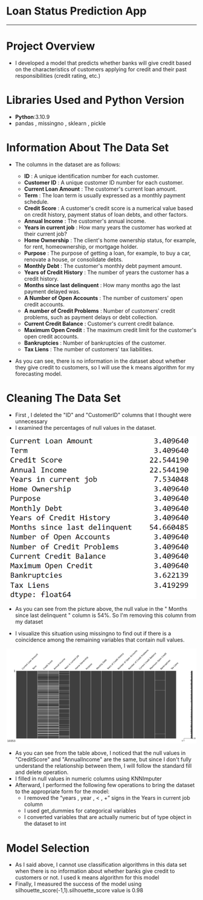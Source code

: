 # **Loan Status Prediction App**
********************************************

# Project Overview
* I developed a model that predicts whether banks will give credit based on the characteristics of customers applying for credit and their past responsibilities (credit rating, etc.)

# Libraries Used and Python Version
* **Python**:3.10.9
* pandas , missingno , sklearn , pickle

# Information About The Data Set 
* The columns in the dataset are as follows:

    * **ID** : A unique identification number for each customer.
    * **Customer ID** : A unique customer ID number for each customer.
    * **Current Loan Amount** : The customer's current loan amount.
    * **Term** : The loan term is usually expressed as a monthly payment schedule.
    * **Credit Score** : A customer's credit score is a numerical value based on credit history, payment status of loan debts, and other factors.
    * **Annual Income** : The customer's annual income.
    * **Years in current job** : How many years the customer has worked at their current job?
    * **Home Ownership** : The client's home ownership status, for example, for rent, homeownership, or mortgage holder.
    * **Purpose** : The purpose of getting a loan, for example, to buy a car, renovate a house, or consolidate debts.
    * **Monthly Debt** : The customer's monthly debt payment amount.
    * **Years of Credit History** : The number of years the customer has a credit history.
    * **Months since last delinquent** : How many months ago the last payment delayed was.
    * **A Number of Open Accounts** : The number of customers' open credit accounts.
    * **A number of Credit Problems** : Number of customers' credit problems, such as payment delays or debt collection.
    * **Current Credit Balance** : Customer's current credit balance.
    * **Maximum Open Credit** : The maximum credit limit for the customer's open credit accounts.
    * **Bankruptcies** : Number of bankruptcies of the customer.
    * **Tax Liens** : The number of customers' tax liabilities.

* As you can see, there is no information in the dataset about whether they give credit to customers, so I will use the k means algorithm for my forecasting model.


# Cleaning The Data Set 
* First , I deleted the "ID" and "CustomerID" columns that I thought were unnecessary
* I examined the percentages of null values in the dataset.

![alt text](https://github.com/gamzeaslan/Loan_Status_Prediction/blob/main/null.png "null percent")

* As you can see from the picture above, the null value in the " Months since last delinquent " column is 54%. So I'm removing this column from my dataset

* I visualize this situation using missingno to find out if there is a coincidence among the remaining variables that contain null values.


![alt text](https://github.com/gamzeaslan/Loan_Status_Prediction/blob/main/msno.png "msno.matrix")
* As you can see from the table above, I noticed that the null values in "CreditScore" and "AnnualIncome" are the same, but since I don't fully understand the relationship between them, I will follow the standard fill and delete operation.
* I filled in null values in numeric columns using KNNImputer
* Afterward, I performed the following few operations to bring the dataset to the appropriate form for the model:
    * I removed the “years , year , < , +” signs in the Years in current job column
    * I used get_dummies for categorical variables
    * I converted variables that are actually numeric but of type object in the dataset to int

# Model Selection
* As I said above, I cannot use classification algorithms in this data set when there is no information about whether banks give credit to customers or not. I used k means algorithm for this model
* Finally, I measured the success of the model using silhouette_score(-1,1).silhouette_score value is 0.98
